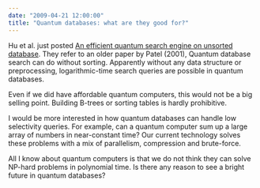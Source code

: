 ```yaml
---
date: "2009-04-21 12:00:00"
title: "Quantum databases: what are they good for?"
---
```




Hu et al. just posted [An efficient quantum search engine on unsorted database](http://arxiv.org/pdf/0904.3060v1.pdf). They refer to an older paper by Patel (2001), Quantum database search can do without sorting. Apparently without any data structure or preprocessing, logarithmic-time search queries are possible in quantum databases.

Even if we did have affordable quantum computers, this would not be a big selling point. Building B-trees or sorting tables is hardly prohibitive.

I would be more interested in how quantum databases can handle low selectivity queries. For example, can a quantum computer sum up a large array of numbers in near-constant time? Our current technology solves these problems with a mix of parallelism, compression and brute-force.

All I know about quantum computers is that we do not think they can solve NP-hard problems in polynomial time. Is there any reason to see a bright future in quantum databases?

